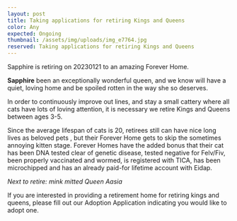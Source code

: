 ```yaml
---
layout: post
title: Taking applications for retiring Kings and Queens
color: Any
expected: Ongoing
thumbnail: /assets/img/uploads/img_e7764.jpg
reserved: Taking applications for retiring Kings and Queens
---
```

 Sapphire is retiring on 20230121 to an amazing Forever Home. 

**Sapphire** been an exceptionally wonderful queen, and we know will have a quiet, loving home and be spoiled rotten in the way she so deserves. 

In order to continuously improve out lines, and stay a small cattery where all cats have lots of loving attention, it is necessary we retire Kings and Queens between ages 3-5. 

Since the average lifespan of cats is 20,  retirees still can have nice long lives as beloved pets , but their Forever Home gets to skip the sometimes annoying kitten stage.  Forever Homes have the added bonus that their cat has been DNA tested clear of genetic disease, tested negative for Felv/Fiv, been properly vaccinated and wormed, is registered with TICA, has been microchipped and has an already paid-for lifetime account with Eidap.  

*N﻿ext to retire: mink mitted Queen Aasia*

If you are interested in providing a retirement home for retiring kings and queens, please fill out our Adoption Application indicating you would like to adopt one.